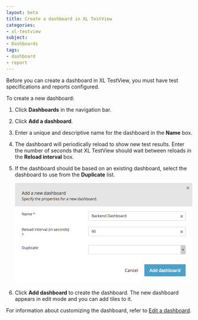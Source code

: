 ```yaml
---
layout: beta
title: Create a dashboard in XL TestView
categories:
- xl-testview
subject:
- Dashboards
tags:
- dashboard
- report
---
```


Before you can create a dashboard in XL TestView, you must have test specifications and reports configured.

To create a new dashboard:

1. Click **Dashboards** in the navigation bar.
2. Click **Add a dashboard**.
2. Enter a unique and descriptive name for the dashboard in the **Name** box.
3. The dashboard will periodically reload to show new test results. Enter the number of seconds that XL TestView should wait between reloads in the **Reload interval** box.
4. If the dashboard should be based on an existing dashboard, select the dashboard to use from the **Duplicate** list.

    ![Add a new dashboard](images/add-a-dashboard.png)

5. Click **Add dashboard** to create the dashboard. The new dashboard appears in edit mode and you can add tiles to it.

For information about customizing the dashboard, refer to [Edit a dashboard](/xl-testview/how-to/edit-a-dashboard.html).
